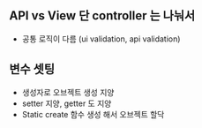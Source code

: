 

## 

## API vs View 단 controller 는 나눠서 
- 공통 로직이 다름 (ui validation, api validation)


## 변수 셋팅
- 생성자로 오브젝트 생성 지양
- setter 지양, getter 도 지양
- Static create 함수 생성 해서 오브젝트 할닥
